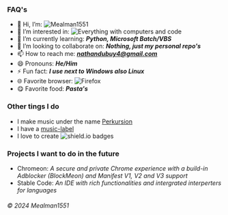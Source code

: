 ### FAQ's
- 👋 Hi, I’m: ![Mealman1551](https://img.shields.io/badge/Mealman1551-af2031?style=plastic)
- 👀 I’m interested in: ![Everything with computers and code](https://img.shields.io/badge/Everythingwithcomputersandcode-af2031?style=plastic)
- 🌱 I’m currently learning: ***Python, Microsoft Batch/VBS***
- 💞️ I’m looking to collaborate on: ***Nothing, just my personal repo's***
- 📫 How to reach me: ***nathandubuy4@gmail.com***
- 😄 Pronouns: ***He/Him***
- ⚡ Fun fact: ***I use next to Windows also Linux***
- 🌐 Favorite browser: ![Firefox](https://img.shields.io/badge/Firefox-FF7139?logo=Firefox&logoColor=white)
- 😋 Favorite food: ***Pasta's***
### Other tings I do
- I make music under the name [Perkursion](https://open.spotify.com/artist/3vrUbpZOSkl0KFk7VaSkXW?si=eACMQk-TQNugTb7-fx2XBg)
- I have a [music-label](https://www.youtube.com/@Scalt-Records)
- I love to create ![shield.io](https://img.shields.io/badge/shield.io-blue?style=plastic) badges
### Projects I want to do in the future
- Chromeon: _A secure and private Chrome experience with a build-in Adblocker (BlockMeon) and Manifest V1, V2 and V3 support_
- Stable Code: _An IDE with rich functionalities and intergrated interperters for languages_
###### © 2024 Mealman1551
